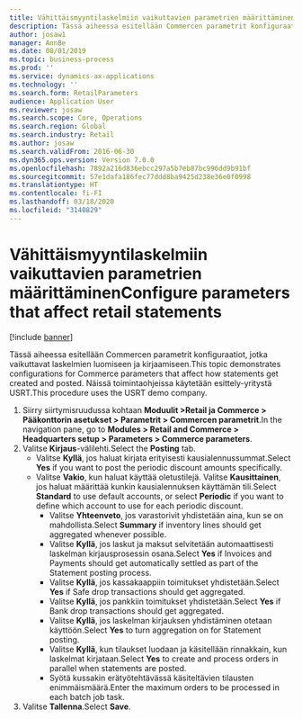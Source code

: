 ```yaml
---
title: Vähittäismyyntilaskelmiin vaikuttavien parametrien määrittäminen
description: Tässä aiheessa esitellään Commercen parametrit konfiguraatiot, jotka vaikuttavat laskelmien luomiseen ja kirjaamiseen.
author: josaw1
manager: AnnBe
ms.date: 08/01/2019
ms.topic: business-process
ms.prod: ''
ms.service: dynamics-ax-applications
ms.technology: ''
ms.search.form: RetailParameters
audience: Application User
ms.reviewer: josaw
ms.search.scope: Core, Operations
ms.search.region: Global
ms.search.industry: Retail
ms.author: josaw
ms.search.validFrom: 2016-06-30
ms.dyn365.ops.version: Version 7.0.0
ms.openlocfilehash: 7892a216d836ebcc297a5b7eb87bc996dd9b91bf
ms.sourcegitcommit: 57e1dafa186fec77ddd8ba9425d238e36e0f0998
ms.translationtype: HT
ms.contentlocale: fi-FI
ms.lasthandoff: 03/18/2020
ms.locfileid: "3140829"
---
```

# <a name="configure-parameters-that-affect-retail-statements"></a><span data-ttu-id="9665c-103">Vähittäismyyntilaskelmiin vaikuttavien parametrien määrittäminen</span><span class="sxs-lookup"><span data-stu-id="9665c-103">Configure parameters that affect retail statements</span></span>

[!include [banner](../includes/banner.md)]

<span data-ttu-id="9665c-104">Tässä aiheessa esitellään Commercen parametrit konfiguraatiot, jotka vaikuttavat laskelmien luomiseen ja kirjaamiseen.</span><span class="sxs-lookup"><span data-stu-id="9665c-104">This topic demonstrates configurations for Commerce parameters that affect how statements get created and posted.</span></span> <span data-ttu-id="9665c-105">Näissä toimintaohjeissa käytetään esittely-yritystä USRT.</span><span class="sxs-lookup"><span data-stu-id="9665c-105">This procedure uses the USRT demo company.</span></span>

1. <span data-ttu-id="9665c-106">Siirry siirtymisruudussa kohtaan **Moduulit >Retail ja Commerce > Pääkonttorin asetukset > Parametrit > Commercen parametrit**.</span><span class="sxs-lookup"><span data-stu-id="9665c-106">In the navigation pane, go to **Modules > Retail and Commerce > Headquarters setup  > Parameters > Commerce parameters**.</span></span>
2. <span data-ttu-id="9665c-107">Valitse **Kirjaus**-välilehti.</span><span class="sxs-lookup"><span data-stu-id="9665c-107">Select the **Posting** tab.</span></span>
    - <span data-ttu-id="9665c-108">Valitse **Kyllä**, jos haluat kirjata erityisesti kausialennussummat.</span><span class="sxs-lookup"><span data-stu-id="9665c-108">Select **Yes** if you want to post the periodic discount amounts specifically.</span></span>  
    - <span data-ttu-id="9665c-109">Valitse **Vakio**, kun haluat käyttää oletustilejä. Valitse **Kausittainen**, jos haluat määrittää kunkin kausialennuksen käyttämän tili.</span><span class="sxs-lookup"><span data-stu-id="9665c-109">Select **Standard** to use default accounts, or select **Periodic** if you want to define which account to use for each periodic discount.</span></span>  
      - <span data-ttu-id="9665c-110">Valitse **Yhteenveto**, jos varastorivit yhdistetään aina, kun se on mahdollista.</span><span class="sxs-lookup"><span data-stu-id="9665c-110">Select **Summary** if inventory lines should get aggregated whenever possible.</span></span>  
      - <span data-ttu-id="9665c-111">Valitse **Kyllä**, jos laskut ja maksut selvitetään automaattisesti laskelman kirjausprosessin osana.</span><span class="sxs-lookup"><span data-stu-id="9665c-111">Select **Yes** if Invoices and Payments should get automatically settled as part of the Statement posting process.</span></span>  
      - <span data-ttu-id="9665c-112">Valitse **Kyllä**, jos kassakaappiin toimitukset yhdistetään.</span><span class="sxs-lookup"><span data-stu-id="9665c-112">Select **Yes** if Safe drop transactions should get aggregated.</span></span>  
      - <span data-ttu-id="9665c-113">Valitse **Kyllä**, jos pankkiin toimitukset yhdistetään.</span><span class="sxs-lookup"><span data-stu-id="9665c-113">Select **Yes** if Bank drop transactions should get aggregated.</span></span>  
      - <span data-ttu-id="9665c-114">Valitse **Kyllä**, jos laskelman kirjauksen yhdistäminen otetaan käyttöön.</span><span class="sxs-lookup"><span data-stu-id="9665c-114">Select **Yes** to turn aggregation on for Statement posting.</span></span>  
      - <span data-ttu-id="9665c-115">Valitse **Kyllä**, kun tilaukset luodaan ja käsitellään rinnakkain, kun laskelmat kirjataan.</span><span class="sxs-lookup"><span data-stu-id="9665c-115">Select **Yes** to create and process orders in parallel when statements are posted.</span></span>  
      - <span data-ttu-id="9665c-116">Syötä kussakin erätyötehtävässä käsiteltävien tilausten enimmäismäärä.</span><span class="sxs-lookup"><span data-stu-id="9665c-116">Enter the maximum orders to be processed in each batch job task.</span></span>  
3. <span data-ttu-id="9665c-117">Valitse **Tallenna**.</span><span class="sxs-lookup"><span data-stu-id="9665c-117">Select **Save**.</span></span>


